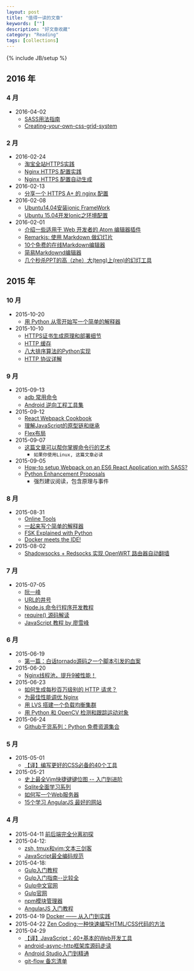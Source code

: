 ```yaml
---
layout: post
title: "值得一读的文章"
keywords: [""]
description: "好文章收藏"
category: "Reading"
tags: [collections]
---
```


{% include JB/setup %}

## 2016 年

### 4 月
* 2016-04-02
    * [SASS用法指南](http://www.ruanyifeng.com/blog/2012/06/sass.html)
    * [Creating-your-own-css-grid-system](http://j4n.co/blog/Creating-your-own-css-grid-system)

### 2 月
* 2016-02-24
    * [淘宝全站HTTPS实践](http://velocity.oreilly.com.cn/2015/index.php?func=session&id=8)
    * [Nginx HTTPS 配置实践](https://iyaozhen.com/nginx-https-conf.html)
    * [Nginx HTTPS 配置自动生成](https://mozilla.github.io/server-side-tls/ssl-config-generator/)
* 2016-02-13
    * [分享一个 HTTPS A+ 的 nginx 配置](https://www.textarea.com/zhicheng/fenxiang-yige-https-a-di-nginx-peizhi-320/)
* 2016-02-08
    * [Ubuntu14.04安装ionic FrameWork](http://iove86.sinaapp.com/ionic/ubuntu14-04-install-ionic-framework.html)
    * [Ubuntu 15.04开发Ionic之环境配置](https://segmentfault.com/a/1190000003809277)
* 2016-02-01
    * [介绍一些适用于 Web 开发者的 Atom 编辑器插件](https://linux.cn/article-6871-1.html)
    * [Remarkjs: 使用 Markdown 做幻灯片](http://www.webrube.com/markdown-remarkjs-web_rube/3585)
    * [10个免费的在线Markdown编辑器](http://www.webrube.com/markdown-web_rube/4543)
    * [简易Markdownd编辑器](http://www.webrube.com/markdown-javascript-web_rube/6589)
    * [几个秒杀PPT的高（zhe）大(teng)上(ren)的幻灯工具](http://www.jianshu.com/p/09a3bbb8b362)


## 2015 年

### 10 月
* 2015-10-20
    * [用 Python 从零开始写一个简单的解释器](http://python.jobbole.com/82423/)
* 2015-10-10
    * [HTTPS证书生成原理和部署细节](http://www.barretlee.com/blog/2015/10/05/how-to-build-a-https-server/)
    * [HTTP 缓存](http://ljinkai.github.io/2015/08/13/http-cache/)
    * [八大排序算法的Python实现](http://www.2liang.me/archives/257)
    * [HTTP 协议详解](http://liberize.me/tech/http-protocol.html)

### 9 月
* 2015-09-13
    * [adb 常用命令](http://blog.csdn.net/wanglin_lin/article/details/48165447)
    * [Android 逆向工程工具集](http://top.jobbole.com/24707/)
* 2015-09-12
    * [React Webpack Cookbook](https://fakefish.github.io/react-webpack-cookbook/index.html)
    * [理解JavaScript的原型链和继承](http://blog.oyanglul.us/javascript/understand-prototype.html)
    * [Flex布局](http://www.ruanyifeng.com/blog/2015/07/flex-grammar.html)
* 2015-09-07
    * [这篇文章可以帮你掌握命令行的艺术](http://blog.jobbole.com/90364/)
        * `如果你使用Linux, 这篇文章必读`
* 2015-09-05
    * [How-to setup Webpack on an ES6 React Application with SASS?](http://www.jonathan-petitcolas.com/2015/05/15/howto-setup-webpack-on-es6-react-application-with-sass.html)
    * [Python Enhancement Proposals](https://www.python.org/dev/peps/)
        * 强烈建议阅读，包含原理与事件

### 8 月
* 2015-08-31
    * [Online Tools](http://tool.lu/)
    * [一起来写个简单的解释器](http://blog.jobbole.com/88152/)
    * [FSK Explained with Python](http://www.allaboutcircuits.com/technical-articles/fsk-explained-with-python/)
    * [Docker meets the IDE!](http://domeide.github.io/)
* 2015-08-02
    * [Shadowsocks + Redsocks 实现 OpenWRT 路由器自动翻墙](https://cokebar.info/archives/948)

### 7 月
* 2015-07-05
    * [阮一峰](http://www.ruanyifeng.com/blog/)
    * [URL的井号](http://www.ruanyifeng.com/blog/2011/03/url_hash.html)
    * [Node.js 命令行程序开发教程](http://www.ruanyifeng.com/blog/2015/05/command-line-with-node.html)
    * [require() 源码解读](http://www.ruanyifeng.com/blog/2015/05/require.html)
    * [JavaScript 教程 by 廖雪峰](http://www.liaoxuefeng.com/wiki/001434446689867b27157e896e74d51a89c25cc8b43bdb3000)

### 6 月
* 2015-06-19
    * [第一篇：白话tornado源码之一个脚本引发的血案](http://www.cnblogs.com/wupeiqi/p/4375445.html)
* 2015-06-20
    * [Nginx线程池，提升9被性能！](http://nginx.com/blog/thread-pools-boost-performance-9x/)
* 2015-06-23
    * [如何生成每秒百万级别的 HTTP 请求？](http://blog.jobbole.com/87509/)
    * [为最佳性能调优 Nginx](http://blog.jobbole.com/87531/)
    * [用 LVS 搭建一个负载均衡集群](http://blog.jobbole.com/87503/)
    * [用 Python 和 OpenCV 检测和跟踪运动对象](http://python.jobbole.com/81593/)
* 2015-06-24
    * [Github干货系列：Python 免费资源集合](http://top.jobbole.com/4866/)

### 5 月
* 2015-05-01
    * [【译】编写更好的CSS必备的40个工具](http://www.ido321.com/1545.html)
* 2015-05-21
    * [史上最全Vim快捷键键位图 -- 入门到进阶](http://cenalulu.github.io/linux/all-vim-cheatsheat/)
    * [Sqlite全面学习系列](http://top.jobbole.com/21548/)
    * [如何写一个Web服务器](http://lifeofzjs.com/blog/2015/05/16/how-to-write-a-server/)
    * [15个学习 AngularJS 最好的网站](http://segmentfault.com/a/1190000002783199)

### 4 月
* 2015-04-11 [前后端完全分离初探](http://arccode.net/2015/04/08/%E5%89%8D%E5%90%8E%E7%AB%AF%E5%AE%8C%E5%85%A8%E5%88%86%E7%A6%BB%E5%88%9D%E6%8E%A2/)
* 2015-04-12:
    * [zsh, tmux和vim:文本三剑客](http://www.drbunsen.org/the-text-triumvirate/)
    * [JavaScript最全编码规范](http://www.ido321.com/1520.html)
* 2015-04-18:
    * [Gulp入门教程](http://markpop.github.io/2014/09/17/Gulp%E5%85%A5%E9%97%A8%E6%95%99%E7%A8%8B/)
    * [Gulp入门指南--比较全](http://www.html-js.com/article/Nimojs--frontend-development-1)
    * [Gulp中文官网](http://www.gulpjs.com.cn/)
    * [Gulp官网](http://www.gulpjs.com/)
    * [npm模块管理器](http://javascript.ruanyifeng.com/nodejs/npm.html)
    * [AngularJS 入门教程](http://xdsnet.gitbooks.io/angular-phonecat-book-zhcn/content/index.html)
* 2015-04-19 [Docker —— 从入门到实践](http://yeasy.gitbooks.io/docker_practice/content/)
* 2015-04-22 [Zen Coding:一种快速编写HTML/CSS代码的方法](http://www.qianduan.net/zen-coding-a-new-way-to-write-html-code/)
* 2015-04-29 
    * [【译】JavaScript：40+基本的Web开发工具](http://www.ido321.com/1543.html)
    * [android-async-http框架库源码走读](http://blog.csdn.net/yanbober/article/details/45307739)
    * [Android Studio入门到精通](http://blog.csdn.net/yanbober/article/details/45306483)
    * [git-flow 备忘清单](http://danielkummer.github.io/git-flow-cheatsheet/index.zh_CN.html)
